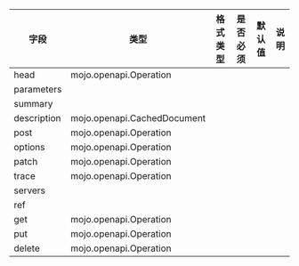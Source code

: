 | 字段 | 类型 | 格式类型 | 是否必须 | 默认值 | 说明 |
|---|---|---|---|---|---|
| head | mojo.openapi.Operation |  |  |  |
| parameters |  |  |  |  |
| summary |  |  |  |  |
| description | mojo.openapi.CachedDocument |  |  |  |
| post | mojo.openapi.Operation |  |  |  |
| options | mojo.openapi.Operation |  |  |  |
| patch | mojo.openapi.Operation |  |  |  |
| trace | mojo.openapi.Operation |  |  |  |
| servers |  |  |  |  |
| ref |  |  |  |  |
| get | mojo.openapi.Operation |  |  |  |
| put | mojo.openapi.Operation |  |  |  |
| delete | mojo.openapi.Operation |  |  |  |
